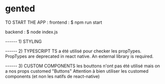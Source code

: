 # gented

TO START THE APP : 
frontend : $ npm run start

backend : $ node index.js


------ 1) STYLING



------ 2) TYPESCRIPT
TS a été utilisé pour checker les propTypes.
PropTypes are deprecated in react native.
An external library is required.


------ 3) CUSTOM COMPONENTS
les bouttons n'ont pas été utilisé mais on a nos props customed "Buttons"
Attention à bien utiliser les customed components (et non les natifs de react-native)


